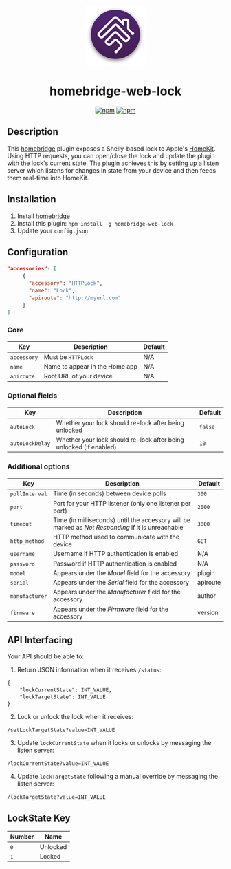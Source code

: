 <p align="center">
  <a href="https://github.com/homebridge/homebridge"><img src="https://raw.githubusercontent.com/homebridge/branding/master/logos/homebridge-color-round-stylized.png" height="140"></a>
</p>

<span align="center">

# homebridge-web-lock

[![npm](https://img.shields.io/npm/v/homebridge-web-lock.svg)](https://www.npmjs.com/package/homebridge-web-lock) [![npm](https://img.shields.io/npm/dt/homebridge-web-lock.svg)](https://www.npmjs.com/package/homebridge-web-lock)

</span>

## Description

This [homebridge](https://github.com/homebridge/homebridge) plugin exposes a Shelly-based lock to Apple's [HomeKit](http://www.apple.com/ios/home/). Using HTTP requests, you can open/close the lock and update the plugin with the lock's current state. The plugin achieves this by setting up a listen server which listens for changes in state from your device and then feeds them real-time into HomeKit.

## Installation

1. Install [homebridge](https://github.com/homebridge/homebridge#installation)
2. Install this plugin: `npm install -g homebridge-web-lock`
3. Update your `config.json`

## Configuration

```json
"accessories": [
     {
       "accessory": "HTTPLock",
       "name": "Lock",
       "apiroute": "http://myurl.com"
     }
]
```

### Core
| Key | Description | Default |
| --- | --- | --- |
| `accessory` | Must be `HTTPLock` | N/A |
| `name` | Name to appear in the Home app | N/A |
| `apiroute` | Root URL of your device | N/A |

### Optional fields
| Key | Description | Default |
| --- | --- | --- |
| `autoLock` | Whether your lock should re-lock after being unlocked | `false` |
| `autoLockDelay` | Whether your lock should re-lock after being unlocked (if enabled) | `10` |

### Additional options
| Key | Description | Default |
| --- | --- | --- |
| `pollInterval` | Time (in seconds) between device polls | `300` |
| `port` | Port for your HTTP listener (only one listener per port) | `2000` |
| `timeout` | Time (in milliseconds) until the accessory will be marked as _Not Responding_ if it is unreachable | `3000` |
| `http_method` | HTTP method used to communicate with the device | `GET` |
| `username` | Username if HTTP authentication is enabled | N/A |
| `password` | Password if HTTP authentication is enabled | N/A |
| `model` | Appears under the _Model_ field for the accessory | plugin |
| `serial` | Appears under the _Serial_ field for the accessory | apiroute |
| `manufacturer` | Appears under the _Manufacturer_ field for the accessory | author |
| `firmware` | Appears under the _Firmware_ field for the accessory | version |

## API Interfacing

Your API should be able to:

1. Return JSON information when it receives `/status`:
```
{
    "lockCurrentState": INT_VALUE,
    "lockTargetState": INT_VALUE
}
```

2. Lock or unlock the lock when it receives:
```
/setLockTargetState?value=INT_VALUE
```

3. Update `lockCurrentState` when it locks or unlocks by messaging the listen server:
```
/lockCurrentState?value=INT_VALUE
```

4. Update `lockTargetState` following a manual override by messaging the listen server:
```
/lockTargetState?value=INT_VALUE
```

## LockState Key

| Number | Name |
| --- | --- |
| `0` | Unlocked |
| `1` | Locked |

